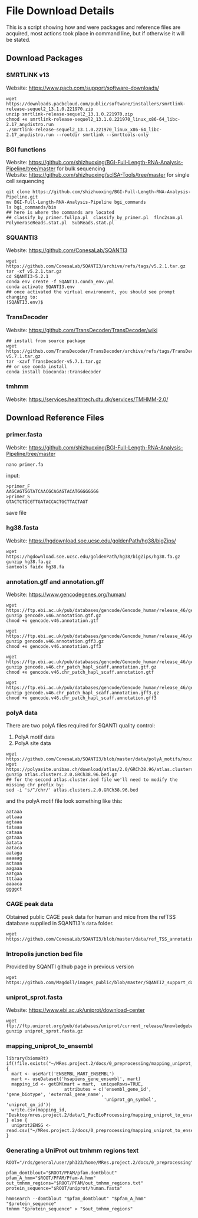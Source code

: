 # File Download Details    
This is a script showing how and were packages and reference files are acquired, most actions took place in command line, but if otherwise it will be stated. 

## Download Packages 
### SMRTLINK v13 
Website: https://www.pacb.com/support/software-downloads/   
```
wget https://downloads.pacbcloud.com/public/software/installers/smrtlink-release-sequel2_13.1.0.221970.zip
unzip smrtlink-release-sequel2_13.1.0.221970.zip
chmod +x smrtlink-release-sequel2_13.1.0.221970_linux_x86-64_libc-2.17_anydistro.run
./smrtlink-release-sequel2_13.1.0.221970_linux_x86-64_libc-2.17_anydistro.run --rootdir smrtlink --smrttools-only
```

### BGI functions
Website: https://github.com/shizhuoxing/BGI-Full-Length-RNA-Analysis-Pipeline/tree/master for bulk sequencing    
Website: https://github.com/shizhuoxing/scISA-Tools/tree/master for single cell sequencing    
```
git clone https://github.com/shizhuoxing/BGI-Full-Length-RNA-Analysis-Pipeline.git
mv BGI-Full-Length-RNA-Analysis-Pipeline bgi_commands
ls bgi_commands/bin
## here is where the commands are located
## classify_by_primer.fullpa.pl  classify_by_primer.pl  flnc2sam.pl  PolymeraseReads.stat.pl  SubReads.stat.pl
```

### SQUANTI3
Website: https://github.com/ConesaLab/SQANTI3    
```
wget https://github.com/ConesaLab/SQANTI3/archive/refs/tags/v5.2.1.tar.gz
tar -xf v5.2.1.tar.gz
cd SQANTI3-5.2.1
conda env create -f SQANTI3.conda_env.yml
conda activate SQANTI3.env
## once activated the virtual environemnt, you should see prompt changing to:
(SQANTI3.env)$
```

### TransDecoder 
Website: https://github.com/TransDecoder/TransDecoder/wiki
```
## install from source package
wget https://github.com/TransDecoder/TransDecoder/archive/refs/tags/TransDecoder-v5.7.1.tar.gz
tar -xzvf TransDecoder-v5.7.1.tar.gz
## or use conda install
conda install bioconda::transdecoder
```

### tmhmm
Website: https://services.healthtech.dtu.dk/services/TMHMM-2.0/




## Download Reference Files 
### primer.fasta
Website: https://github.com/shizhuoxing/BGI-Full-Length-RNA-Analysis-Pipeline/tree/master
```
nano primer.fa
```
input: 
```
>primer_F
AAGCAGTGGTATCAACGCAGAGTACATGGGGGGGG
>primer_S
GTACTCTGCGTTGATACCACTGCTTACTAGT
```
save file 

### hg38.fasta
Website: https://hgdownload.soe.ucsc.edu/goldenPath/hg38/bigZips/
```
wget https://hgdownload.soe.ucsc.edu/goldenPath/hg38/bigZips/hg38.fa.gz
gunzip hg38.fa.gz
samtools faidx hg38.fa
```

### annotation.gtf and annotation.gff
Website: https://www.gencodegenes.org/human/
```
wget https://ftp.ebi.ac.uk/pub/databases/gencode/Gencode_human/release_46/gencode.v46.annotation.gtf.gz
gunzip gencode.v46.annotation.gtf.gz
chmod +x gencode.v46.annotation.gtf

wget https://ftp.ebi.ac.uk/pub/databases/gencode/Gencode_human/release_46/gencode.v46.annotation.gff3.gz
gunzip gencode.v46.annotation.gff3.gz
chmod +x gencode.v46.annotation.gff3

wget https://ftp.ebi.ac.uk/pub/databases/gencode/Gencode_human/release_46/gencode.v46.chr_patch_hapl_scaff.annotation.gtf.gz
gunzip gencode.v46.chr_patch_hapl_scaff.annotation.gtf.gz
chmod +x gencode.v46.chr_patch_hapl_scaff.annotation.gtf

wget https://ftp.ebi.ac.uk/pub/databases/gencode/Gencode_human/release_46/gencode.v46.chr_patch_hapl_scaff.annotation.gff3.gz
gunzip gencode.v46.chr_patch_hapl_scaff.annotation.gff3.gz
chmod +x gencode.v46.chr_patch_hapl_scaff.annotation.gff3
```

### polyA data    
There are two polyA files required for SQANTI quality control:    
1. PolyA motif data    
2. PolyA site data
```
wget https://github.com/ConesaLab/SQANTI3/blob/master/data/polyA_motifs/mouse_and_human.polyA_motif.txt
wget https://polyasite.unibas.ch/download/atlas/2.0/GRCh38.96/atlas.clusters.2.0.GRCh38.96.bed.gz
gunzip atlas.clusters.2.0.GRCh38.96.bed.gz
## for the second atlas.cluster.bed file we'll need to modify the missing chr prefix by:
sed -i 's/^/chr/' atlas.clusters.2.0.GRCh38.96.bed
```
and the polyA motif file look something like this: 
```
aataaa
attaaa
agtaaa
tataaa
cataaa
gataaa
aatata
aataca
aataga
aaaaag
actaaa
aagaaa
aatgaa
tttaaa
aaaaca
ggggct
```

### CAGE peak data  
Obtained public CAGE peak data for human and mice from the refTSS database supplied in SQANTI3's `data` folder.     
```
wget https://github.com/ConesaLab/SQANTI3/blob/master/data/ref_TSS_annotation/human.refTSS_v3.1.hg38.bed
```

### Intropolis junction bed file     
Provided by SQANTI github page in previous version      
```
wget https://github.com/Magdoll/images_public/blob/master/SQANTI2_support_data/intropolis.v1.hg19_with_liftover_to_hg38.tsv.min_count_10.modified.gz
```

### uniprot_sprot.fasta
Website: https://www.ebi.ac.uk/uniprot/download-center
```
wget ftp://ftp.uniprot.org/pub/databases/uniprot/current_release/knowledgebase/complete/uniprot_sprot.fasta.gz
gunzip uniprot_sprot.fasta.gz
```

### mapping_uniprot_to_ensembl
```
library(biomaRt)
if(!file.exists("~/MRes.project.2/docs/0_preprocessing/mapping_uniprot_to_ensembl.csv")){
  mart <- useMart('ENSEMBL_MART_ENSEMBL')
  mart <- useDataset('hsapiens_gene_ensembl', mart)
  mapping_id <- getBM(mart = mart,  uniqueRows=TRUE, 
                      attributes = c('ensembl_gene_id', 'gene_biotype', 'external_gene_name', 
                                     'uniprot_gn_symbol', 'uniprot_gn_id'))
  write.csv(mapping_id, "Desktop/mres.project.2/data/1_PacBioProcessing/mapping_uniprot_to_ensembl.csv")
} else {
  uniprot2ENSG <- read.csv("~/MRes.project.2/docs/0_preprocessing/mapping_uniprot_to_ensembl.csv")
}
```

### Generating a UniProt out tmhmm regions text
```
ROOT="/rds/general/user/ph323/home/MRes.project.2/docs/0_preprocessing"

pfam_domtblout="$ROOT/PFAM/pfam.domtblout"
pfam_A_hmm="$ROOT/PFAM/Pfam-A.hmm"
out_tmhmm_regions="$ROOT/PFAM/out_tmhmm_regions.txt"
protein_sequence="$ROOT/uniprot/human.fasta"

hmmsearch --domtblout "$pfam_domtblout" "$pfam_A_hmm" "$protein_sequence"
tmhmm "$protein_sequence" > "$out_tmhmm_regions"
```



















